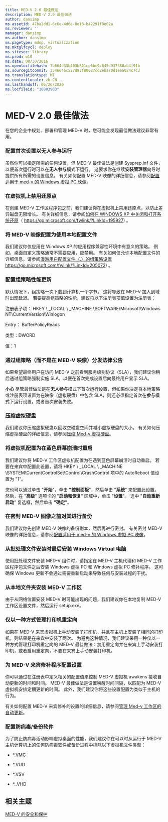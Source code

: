 ```yaml
---
title: MED-V 2.0 最佳做法
description: MED-V 2.0 最佳做法
author: dansimp
ms.assetid: 47ba2dd1-6c6e-4d6e-8e18-b42291f8e02a
ms.reviewer: ''
manager: dansimp
ms.author: dansimp
ms.pagetype: mdop, virtualization
ms.mktglfcycl: deploy
ms.sitesec: library
ms.prod: w10
ms.date: 08/30/2016
ms.openlocfilehash: 7b664d33b403b821ce6bc9c045d937380ab4f91b
ms.sourcegitcommit: 354664bc527d93f80687cd2eba70d1eea024c7c3
ms.translationtype: MT
ms.contentlocale: zh-CN
ms.lasthandoff: 06/26/2020
ms.locfileid: "10803903"
---
```

# MED-V 2.0 最佳做法


在您的企业中规划、部署和管理 MED-V 时，您可能会发现最佳做法建议非常有用。

### 配置首次设置以无人参与运行

虽然你可以指定所需的任何设置，但 MED-V 最佳做法是创建 Sysprep.inf 文件，以便首次运行时可以在**无人参与**模式下运行。 这要求你在继续**安装管理器**向导时提供所有所需的设置信息。 有关如何配置 MED-V 映像的详细信息，请参阅[配置适用于 med-v 的 Windows 虚拟 PC 映像](configuring-a-windows-virtual-pc-image-for-med-v.md)。

### 在虚拟机上禁用还原点

在创建 MED-V 工作区程序包之前，我们建议你在虚拟机上禁用还原点，以防止差异磁盘无限增长。 有关详细信息，请参阅[如何在 WINDOWS XP 中关闭和打开系统还原](https://go.microsoft.com/fwlink/?LinkId=195927)（ https://go.microsoft.com/fwlink/?LinkId=195927) 。

### 将 MED-V 映像配置为使用本地配置文件

我们建议你仅应用在 Windows XP 的应用程序兼容性环境中有意义的策略。 例如，桌面自定义策略通常不需要应用，应禁用。 有关如何仅允许本地配置文件的详细信息，请参阅[漫游用户配置文件（.）的组策略设置](https://go.microsoft.com/fwlink/?LinkId=205072) https://go.microsoft.com/fwlink/?LinkId=205072) 。

### 配置组策略性能更新

默认情况下，组策略一次下载到计算机一个字节。 这将导致在 MED-V 加入到域时出现延迟。 若要提高组策略的性能，建议将以下注册表项值设置为注册表：

注册表子项： HKEY \ _LOCAL \ _MACHINE \\SOFTWARE\\Microsoft\\Windows NT\\CurrentVersion\\Winlogon

Entry： BufferPolicyReads

类型：DWORD

值：1

### 通过组策略（而不是在 MED-V 映像）分发法律公告

如果希望最终用户在访问 MED-V 之前看到服务级别协议（SLA），我们建议你稍后通过组策略强制实施 SLA，以便在首次完成设置后向最终用户显示 SLA。

**小心** 尽管最佳做法是在**无人参与**模式下首次运行设置，但如果你决定将本地策略或注册表项设置为在映像（虚拟硬盘）中包含 SLA，则还必须指定首次在**参与**模式下运行设置，或者首次安装失败。

 

### 压缩虚拟硬盘

我们建议你压缩虚拟硬盘以回收空磁盘空间并减小虚拟硬盘的大小。 有关如何压缩虚拟硬盘的详细信息，请参阅[压缩 Med-v 虚拟硬盘](compacting-the-med-v-virtual-hard-disk.md)。

### 将虚拟机配置为在蓝色屏幕崩溃时重启

我们建议你将 MED-V 工作区虚拟机配置为在遇到蓝色屏幕崩溃时自动重启。 若要在来宾中配置此设置，请将 HKEY \ _LOCAL \ _MACHINE \\SYSTEM\\CurrentControlSet\\Control\\CrashControl 项中的 AutoReboot 值设置为 "1"。

您也可以通过单击 "**开始**"，单击 **"控制面板**"，然后单击 "**系统**" 来配置此设置。 然后，在 "**高级**" 选项卡的 "**启动和恢复**" 区域中，单击 "**设置**"。 选中 "**自动重新启动**" 复选框，然后单击 **"确定"**。

### 在密封 MED-V 图像之前对其进行备份

我们建议你先创建 MED-V 映像的备份副本，然后再进行密封。 有关密封 MED-V 映像的详细信息，请参阅[配置适用于 med-v 的 Windows 虚拟 PC 映像](configuring-a-windows-virtual-pc-image-for-med-v.md)。

### 从批处理文件安装时最后安装 Windows Virtual 电脑

使用批处理文件安装 MED-V 组件时，请指定在 MED-V 主机代理和 MED-V 工作区程序包文件之后安装 Windows 虚拟 PC 和 Windows 虚拟 PC 修补程序。 这可确保 Windows 更新不会通过需要重新启动来导致任何与安装过程的干扰。

### 从本地文件夹安装 MED-V 工作区

由于从网络位置安装 MED-V 时可能出现的问题，我们建议你在本地复制 MED-V 工作区设置文件，然后运行 setup.exe。

### <a href="" id="manage-printer-redirection-in-one-manner-only-"></a>仅以一种方式管理打印机重定向

如果在 MED-V 来宾虚拟机上手动安装了打印机，并且在主机上安装了相同的打印机，则结果是在来宾中安装了两次。 为避免这种情况，我们建议采用一种仅以一种方式管理打印机重定向的 MED-V 最佳做法：禁用重定向并在来宾上手动安装打印机，或者启用重定向，不要在来宾上手动安装打印机。

### <a href="" id="configure-settings-for-med-v-guest-patching-"></a>为 MED-V 来宾修补程序配置设置

你可以通过在注册表中定义相关的配置值来控制 MED-V 虚拟机 awakens 接收自动更新的时间和时间。 MED-V 最佳做法是设置唤醒时间间隔，以匹配为 MED-V 虚拟机安排定期更新的时间。 此外，我们建议你将这些设置配置为类似于主机的行为。

有关如何配置 MED-V 来宾修补的设置的详细信息，请参阅[管理 Med-v 工作区的自动更新](managing-automatic-updates-for-med-v-workspaces.md)。

### 配置防病毒/备份软件

为了防止防病毒活动影响虚拟桌面的性能，我们建议你在可以时从运行于 MED-V 主机计算机上的任何防病毒软件或备份进程中排除以下虚拟机文件类型：

-   \*.VMC

-   \*.VUD

-   \*.VSV

-   \*..VHD

## 相关主题


[MED-V 的安全和保护](security-and-protection-for-med-v.md)

 

 





